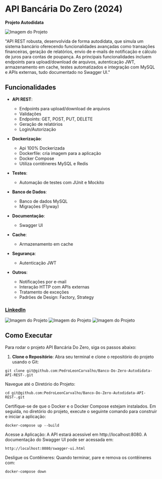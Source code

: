 # API Bancária Do Zero (2024)

**Projeto Autodidata**

![Imagem do Projeto](https://github.com/user-attachments/assets/38e5983d-c4c8-495d-8135-d1e023591da1)

"API REST robusta, desenvolvida de forma autodidata, que simula um sistema bancário oferecendo funcionalidades avançadas como transações financeiras, geração de relatórios, envio de e-mails de notificação e cálculo de juros para contas de poupança. As principais funcionalidades incluem endpoints para upload/download de arquivos, autenticação JWT, armazenamento em cache, testes automatizados e integração com MySQL e APIs externas, tudo documentado no Swagger UI."

## Funcionalidades

- **API REST**:
  - Endpoints para upload/download de arquivos
  - Validações
  - Endpoints: GET, POST, PUT, DELETE
  - Geração de relatórios
  - Login/Autorização

- **Dockerização**:
  - Api 100% Dockerizada 
  - Dockerfile: cria imagem para a aplicação
  - Docker Compose
  - Utiliza contêineres MySQL e Redis

- **Testes**:
  - Automação de testes com JUnit e Mockito

- **Banco de Dados**:
  - Banco de dados MySQL
  - Migrações (Flyway)

- **Documentação**:
  - Swagger UI

- **Cache**:
  - Armazenamento em cache

- **Segurança**:
  - Autenticação JWT

- **Outros**:
  - Notificações por e-mail
  - Interação HTTP com APIs externas
  - Tratamento de exceções
  - Padrões de Design: Factory, Strategy

### [LinkedIn](https://www.linkedin.com/in/pedro-leon-carvalho)

![Imagem do Projeto](https://github.com/user-attachments/assets/5cbec450-6a37-47a5-90ab-1d3fed7715a2)
![Imagem do Projeto](https://github.com/user-attachments/assets/26b94e48-2102-4f21-97ff-d9c74e2658ed)
![Imagem do Projeto](https://github.com/user-attachments/assets/d410656b-b84a-4980-b7a7-771012a4b9df)

## Como Executar

Para rodar o projeto API Bancária Do Zero, siga os passos abaixo:

1. **Clone o Repositório**:
   Abra seu terminal e clone o repositório do projeto usando o Git:
 
```git clone git@github.com:PedroLeonCarvalho/Banco-Do-Zero-Autodidata-API-REST-.git```

Navegue até o Diretório do Projeto:

```cd git@github.com:PedroLeonCarvalho/Banco-Do-Zero-Autodidata-API-REST-.git```

Certifique-se de que o Docker e o Docker Compose estejam instalados. Em seguida, no diretório do projeto, execute o seguinte comando para construir e iniciar a aplicação:

```docker-compose up --build```

Acesse a Aplicação: A API estará acessível em http://localhost:8080. A documentação do Swagger UI pode ser acessada em:

```http://localhost:8080/swagger-ui.html```

Desligue os Contêineres: Quando terminar, pare e remova os contêineres com:

```docker-compose down```



   
